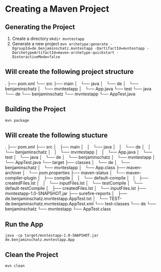 # Creating a Maven Project


## Generating the Project

1. Create a directory 
`mkdir mvntestapp`
2. Generate a new project
`mvn archetype:generate -DgroupId=de.benjaminschatz.mvntestapp -DartifactId=mvntestapp -DarchetypeArtifactId=maven-archetype-quickstart -DinteractiveMode=false`

## Will create the following project structure

.
├── pom.xml
└── src
    ├── main
    │   └── java
    │       └── de
    │           └── benjaminschatz
    │               └── mvntestapp
    │                   └── App.java
    └── test
        └── java
            └── de
                └── benjaminschatz
                    └── mvntestapp
                        └── AppTest.java

## Building the Project

`mvn package`
 
## Will create the following stucture

.
├── pom.xml
├── src
│   ├── main
│   │   └── java
│   │       └── de
│   │           └── benjaminschatz
│   │               └── mvntestapp
│   │                   └── App.java
│   └── test
│       └── java
│           └── de
│               └── benjaminschatz
│                   └── mvntestapp
│                       └── AppTest.java
└── target
    ├── classes
    │   └── de
    │       └── benjaminschatz
    │           └── mvntestapp
    │               └── App.class
    ├── maven-archiver
    │   └── pom.properties
    ├── maven-status
    │   └── maven-compiler-plugin
    │       ├── compile
    │       │   └── default-compile
    │       │       ├── createdFiles.lst
    │       │       └── inputFiles.lst
    │       └── testCompile
    │           └── default-testCompile
    │               ├── createdFiles.lst
    │               └── inputFiles.lst
    ├── mvntestapp-1.0-SNAPSHOT.jar
    ├── surefire-reports
    │   ├── de.benjaminschatz.mvntestapp.AppTest.txt
    │   └── TEST-de.benjaminschatz.mvntestapp.AppTest.xml
    └── test-classes
        └── de
            └── benjaminschatz
                └── mvntestapp
                    └── AppTest.class

## Run the App

`java -cp target/mvntestapp-1.0-SNAPSHOT.jar de.benjaminschatz.mvntestapp.App`


## Clean the Project

`mvn clean`

